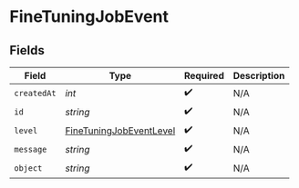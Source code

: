 # FineTuningJobEvent


## Fields

| Field                                                                     | Type                                                                      | Required                                                                  | Description                                                               |
| ------------------------------------------------------------------------- | ------------------------------------------------------------------------- | ------------------------------------------------------------------------- | ------------------------------------------------------------------------- |
| `createdAt`                                                               | *int*                                                                     | :heavy_check_mark:                                                        | N/A                                                                       |
| `id`                                                                      | *string*                                                                  | :heavy_check_mark:                                                        | N/A                                                                       |
| `level`                                                                   | [FineTuningJobEventLevel](../../models/shared/FineTuningJobEventLevel.md) | :heavy_check_mark:                                                        | N/A                                                                       |
| `message`                                                                 | *string*                                                                  | :heavy_check_mark:                                                        | N/A                                                                       |
| `object`                                                                  | *string*                                                                  | :heavy_check_mark:                                                        | N/A                                                                       |